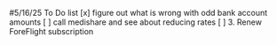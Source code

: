 #5/16/25 To Do list
[x] figure out what is wrong with odd bank account amounts 
[ ] call medishare and see about reducing rates
[ ] 3. Renew ForeFlight subscription 

